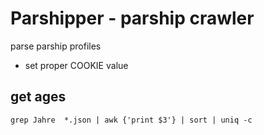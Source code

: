 Parshipper - parship crawler
===============
parse parship profiles

* set proper COOKIE value


get ages
--------
    grep Jahre  *.json | awk {'print $3'} | sort | uniq -c

